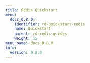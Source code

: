 ```yaml
---
title: Redis Quickstart
menu:
  docs_0.8.0:
    identifier: rd-quickstart-redis
    name: Quickstart
    parent: rd-redis-guides
    weight: 15
menu_name: docs_0.8.0
info:
  version: 0.8.0
---
```



